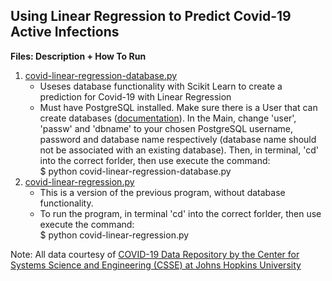 ## __Using Linear Regression to Predict Covid-19 Active Infections__

__Files: Description + How To Run__<br>
1. [covid-linear-regression-database.py](https://github.com/gartenb/covid-linear-regression/blob/master/covid-linear-regression-database.py)
	* Useses database functionality with Scikit Learn to create a prediction for Covid-19 with Linear Regression
	* Must have PostgreSQL installed. Make sure there is a User that can create databases ([documentation](https://www.postgresql.org/docs/current/app-createuser.html)). In the Main, change 'user', 'passw' and 'dbname' to your chosen PostgreSQL username, password and database name respectively (database name should not be associated with an existing database). Then, in terminal, 'cd' into the correct forlder, then use execute the command:<br>
		$ python covid-linear-regression-database.py<br>
2. [covid-linear-regression.py](https://github.com/gartenb/covid-linear-regression/blob/master/covid-linear-regression.py)
	* This is a version of the previous program, without database functionality.
	* To run the program, in terminal 'cd' into the correct forlder, then use execute the command:<br>
		$ python covid-linear-regression.py<br>

Note: All data courtesy of [COVID-19 Data Repository by the Center for Systems Science and Engineering (CSSE) at Johns Hopkins University](https://github.com/CSSEGISandData/COVID-19)
